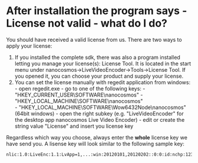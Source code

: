 # After installation the program says - License not valid - what do I do?

You should have received a valid license from us. There are two ways to apply your license:

 1.  If you installed the complete sdk, there was also a program installed letting you manage your license(s): License Tool. It is located in the start menu under nanocosmos->LiveVideoEncoder->Tools->License Tool. If you opened it, you can choose your product and supply your license.
 2.  You can set the license manually with regedit application from windows:
    - open regedit.exe
    - go to one of the following keys:
    - "HKEY_CURRENT_USER\SOFTWARE\nanocosmos" 
    - "HKEY_LOCAL_MACHINE\SOFTWARE\nanocosmos"  
    - "HKEY_LOCAL_MACHINE\SOFTWARE\Wow6432Node\nanocosmos" (64bit windows)
    - open the right subkey (e.g. "LiveVideoEncoder" for the desktop app nanocosmos Live Video Encoder)
    - edit or create the string value "License" and insert you license key

Regardless which way you choose, always enter the **whole** license key we have send you. A lisense key will look similar to the following sample key:

	
	nlic:1.0:LiveEnc:1.1:LvApp=1,...:win:20120101,20120202::0:0:id:nchp:1234567890a1234567890b1234567890

